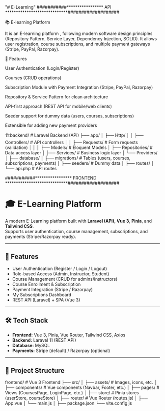 "# E-Learning" 
###########***************** API *****************************###################

📚 E-learning Platform

It is an E-learning platform , following modern software design principles (Repository Pattern, Service Layer, Dependency Injection, SOLID).
It allows user registration, course subscriptions, and multiple payment gateways (Stripe, PayPal, Razorpay).

🚀 Features

User Authentication (Login/Register)

Courses (CRUD operations)

Subscription Module with Payment Integration (Stripe, PayPal, Razorpay)

Repository & Service Pattern for clean architecture

API-first approach (REST API for mobile/web clients)

Seeder support for dummy data (users, courses, subscriptions)

Extensible for adding new payment providers



🏗️backend/ # Laravel Backend (API)
├── app/
│ ├── Http/
│ │ ├── Controllers/ # API controllers
│ │ ├── Requests/ # Form requests (validation)
│ │
│ ├── Models/ # Eloquent Models
│ ├── Repositories/ # Data access layer
│ ├── Services/ # Business logic layer
│ └── Providers/
│
├── database/
│ ├── migrations/ # Tables (users, courses, subscriptions, payments)
│ ├── seeders/ # Dummy data
│
├── routes/
│ └── api.php # API routes



###########***************** FRONTEND *****************************###################

# 🎓 E-Learning Platform

A modern E-Learning platform built with **Laravel (API)**, **Vue 3**, **Pinia**, and **Tailwind CSS**.  
Supports user authentication, course management, subscriptions, and payments (Stripe/Razorpay ready).

---

## 🚀 Features

- User Authentication (Register / Login / Logout)
- Role-based Access (Admin, Instructor, Student)
- Course Management (CRUD for admins/instructors)
- Course Enrollment & Subscription
- Payment Integration (Stripe / Razorpay)
- My Subscriptions Dashboard
- REST API (Laravel) + SPA (Vue 3)

---

## 🛠️ Tech Stack

- **Frontend:** Vue 3, Pinia, Vue Router, Tailwind CSS, Axios
- **Backend:** Laravel 11 (REST API)
- **Database:** MySQL
- **Payments:** Stripe (default) / Razorpay (optional)

---

## 📂 Project Structure

frontend/ # Vue 3 Frontend
├── src/
│ ├── assets/ # Images, icons, etc.
│ ├── components/ # Vue components (Navbar, Footer, etc.)
│ ├── pages/ # Views (CoursesPage, LoginPage, etc.)
│ ├── store/ # Pinia stores (userStore, courseStore)
│ ├── router/ # Vue Router (routes.js)
│ ├── App.vue
│ └── main.js
│
├── package.json
└── vite.config.js